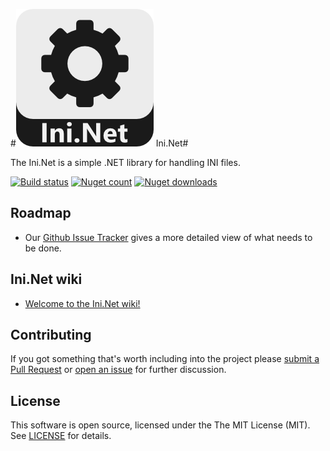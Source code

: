 #![Logo](docs/files/img/Init.Net.png) Ini.Net#

The Ini.Net is a simple .NET library for handling INI files.

[![Build status](https://ci.appveyor.com/api/projects/status/t9k4tliic0qeh73y?svg=true)](https://ci.appveyor.com/project/martinusso/ini-net)
[![Nuget count](http://img.shields.io/nuget/v/ini.net.svg)](https://www.nuget.org/packages/ini.net/)
[![Nuget downloads](http://img.shields.io/nuget/dt/ini.net.svg)](https://www.nuget.org/packages/ini.net/)


## Roadmap
  - Our [Github Issue Tracker](https://github.com/martinusso/Ini.Net/issues) gives a more detailed view of what needs to be done.

## Ini.Net wiki
  - [Welcome to the Ini.Net wiki!](https://github.com/martinusso/Ini.Net/wiki)


## Contributing

If you got something that's worth including into the project please [submit a Pull Request](https://github.com/martinusso/Ini.Net/pulls) or [open an issue](https://github.com/martinusso/Ini.Net/issues) for further discussion.

## License

This software is open source, licensed under the The MIT License (MIT). See [LICENSE](https://github.com/martinusso/Ini.Net/blob/master/LICENSE.txt) for details.
